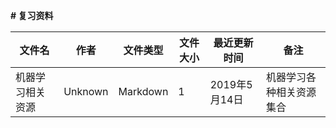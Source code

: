 **# 复习资料**

文件名|作者|文件类型|文件大小|最近更新时间|备注
---|---|---|---|---|---
机器学习相关资源|Unknown|Markdown|1|2019年5月14日|机器学习各种相关资源集合
